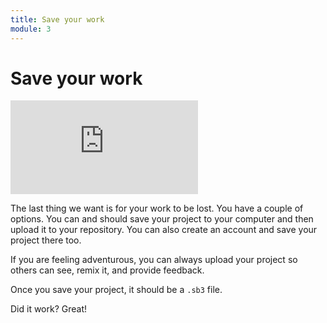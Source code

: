 ```yaml
---
title: Save your work
module: 3
---
```


# Save your work

<div class="embed-responsive embed-responsive-16by9"><iframe class="embed-responsive-item" src="https://www.youtube.com/embed/imVNxGOI-OU" frameborder="0" allowfullscreen></iframe></div>

The last thing we want is for your work to be lost.  You have a couple of options. You can and should save your project to your computer and then upload it to your repository. You can also create an account and save your project there too.  

If you are feeling adventurous, you can always upload your project so others can see, remix it, and provide feedback.

Once you save your project, it should be a `.sb3` file.

Did it work?  Great!